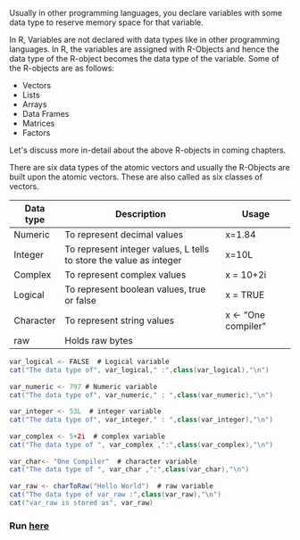 Usually in other programming languages, you declare variables with some data type to reserve memory space for that variable. 

In R, Variables are not declared with data types like in other programming languages. In R, the variables are assigned with R-Objects and hence the data type of the R-object becomes the data type of the variable. Some of the R-objects are as follows:

* Vectors
* Lists
* Arrays
* Data Frames
* Matrices
* Factors

Let's discuss more in-detail about the above R-objects in coming chapters.

There are six data types of the atomic vectors and usually the R-Objects are built upon the atomic vectors. These are also called as six classes of vectors.

| Data type | Description | Usage |
|----|----|----|
|Numeric|To represent decimal values| x=1.84|
|Integer| To represent integer values, L tells to store the value as integer| x=10L|
|Complex| To represent complex values | x = 10+2i|
|Logical| To represent boolean values, true or false | x = TRUE|
|Character| To represent string values | x <- "One compiler"|
| raw | Holds raw bytes||

```java
var_logical <- FALSE  # Logical variable
cat("The data type of", var_logical," :",class(var_logical),"\n")  
  
var_numeric <- 797 # Numeric variable
cat("The data type of", var_numeric," : ",class(var_numeric),"\n")  
  
var_integer <- 53L  # integer variable
cat("The data type of", var_integer," : ",class(var_integer),"\n")  
  
var_complex <- 5+2i  # complex variable
cat("The data type of ", var_complex ,":",class(var_complex),"\n")  
  
var_char<- "One Compiler"  # character variable
cat("The data type of ", var_char ,":",class(var_char),"\n")  
  
var_raw <- charToRaw("Hello World")  # raw variable
cat("The data type of var_raw :",class(var_raw),"\n")
cat("var_raw is stored as", var_raw)
```
### Run [here](https://onecompiler.com/r/3vs6spse5)